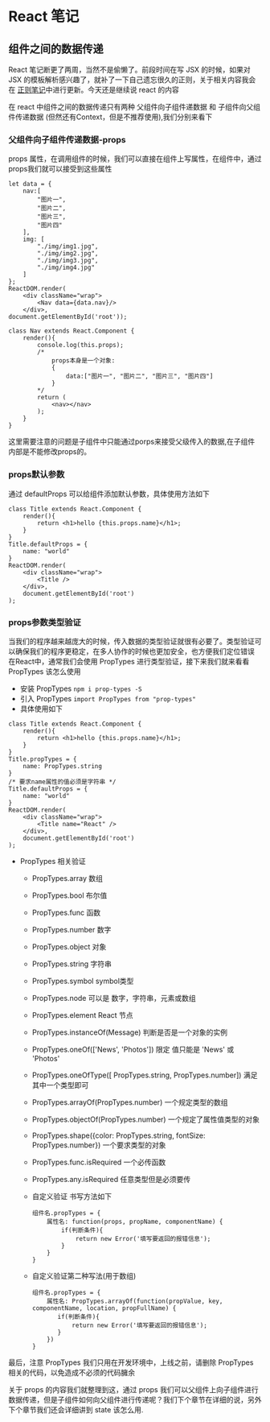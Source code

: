 # React 笔记

## 组件之间的数据传递
React 笔记断更了两周，当然不是偷懒了。前段时间在写 JSX 的时候，如果对 JSX 的模板解析感兴趣了，就补了一下自己遗忘很久的正则，关于相关内容我会在 [正则笔记](https://github.com/motao314/Regexp_note)中进行更新。今天还是继续说 react 的内容

在 react 中组件之间的数据传递只有两种 父组件向子组件递数据 和 子组件向父组件传递数据 (但然还有Context，但是不推荐使用),我们分别来看下

### 父组件向子组件传递数据-props
props 属性，在调用组件的时候，我们可以直接在组件上写属性，在组件中，通过props我们就可以接受到这些属性

```
let data = {
	nav:[
		"图片一",
		"图片二",
		"图片三",
		"图片四"
	],
	img: [
		"./img/img1.jpg",
		"./img/img2.jpg",
		"./img/img3.jpg",
		"./img/img4.jpg"
	]
};
ReactDOM.render(
	<div className="wrap">
		<Nav data={data.nav}/>
	</div>, 
document.getElementById('root'));

class Nav extends React.Component {
    render(){
        console.log(this.props);
        /*
			props本身是一个对象:
			{
				data:["图片一", "图片二", "图片三", "图片四"]
			}
        */
        return (
            <nav></nav>
        );
    }
}

```

这里需要注意的问题是子组件中只能通过porps来接受父级传入的数据,在子组件内部是不能修改props的。

### props默认参数

通过 defaultProps 可以给组件添加默认参数，具体使用方法如下

```
class Title extends React.Component {
	render(){
		return <h1>hello {this.props.name}</h1>;
	}
}
Title.defaultProps = {
    name: "world"
}
ReactDOM.render(
	<div className="wrap">
		<Title />
	</div>,
	document.getElementById('root')
);
```

### props参数类型验证
当我们的程序越来越庞大的时候，传入数据的类型验证就很有必要了。类型验证可以确保我们的程序更稳定，在多人协作的时候也更加安全，也方便我们定位错误
在React中，通常我们会使用 PropTypes 进行类型验证，接下来我们就来看看 PropTypes 该怎么使用

- 安装 PropTypes `npm i prop-types -S`
- 引入 PropTypes `import PropTypes from "prop-types"`
- 具体使用如下

```
class Title extends React.Component {
	render(){
		return <h1>hello {this.props.name}</h1>;
	}
}
Title.propTypes = {
    name: PropTypes.string
}
/* 要求name属性的值必须是字符串 */
Title.defaultProps = {
    name: "world"
}
ReactDOM.render(
	<div className="wrap">
		<Title name="React" />
	</div>,
	document.getElementById('root')
);
```

- PropTypes 相关验证
	- PropTypes.array 数组
	- PropTypes.bool 布尔值
	- PropTypes.func  函数
	- PropTypes.number 数字
	- PropTypes.object 对象
	- PropTypes.string 字符串
	- PropTypes.symbol symbol类型
	- PropTypes.node 可以是 数字，字符串，元素或数组
	- PropTypes.element React 节点
	- PropTypes.instanceOf(Message) 判断是否是一个对象的实例
	- PropTypes.oneOf(['News', 'Photos']) 限定 值只能是 'News' 或 'Photos'
	- PropTypes.oneOfType([ PropTypes.string, PropTypes.number]) 满足其中一个类型即可
	- PropTypes.arrayOf(PropTypes.number) 一个规定类型的数组
	- PropTypes.objectOf(PropTypes.number) 一个规定了属性值类型的对象
	- PropTypes.shape({color: PropTypes.string, fontSize: PropTypes.number}) 一个要求类型的对象
	- PropTypes.func.isRequired 一个必传函数
	- PropTypes.any.isRequired 任意类型但是必须要传
	- 自定义验证 书写方法如下

		```
		组件名.propTypes = {
		    属性名: function(props, propName, componentName) {
				if(判断条件){
		            return new Error('填写要返回的报错信息');
				}
			}
		}
		```

	- 自定义验证第二种写法(用于数组)

		```
		组件名.propTypes = {
		    属性名: PropTypes.arrayOf(function(propValue, key, componentName, location, propFullName) {
		       if(判断条件){
		           return new Error('填写要返回的报错信息');
			   }
		    })
		}
		```
最后，注意 PropTypes 我们只用在开发环境中，上线之前，请删除 PropTypes 相关的代码，以免造成不必须的代码臃余

关于 props 的内容我们就整理到这，通过 props 我们可以父组件上向子组件进行数据传递，但是子组件如何向父组件进行传递呢？我们下个章节在详细的说，另外下个章节我们还会详细讲到 state 该怎么用.		